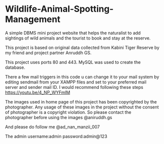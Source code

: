 # Wildlife-Animal-Spotting-Management
A simple DBMS mini project website that helps the naturalist to add sightings of wild animals and the tourist to book and stay at the reserve.

This project is based on original data collected from Kabini Tiger Reserve by my friend and project partner Anruddh GS.

This project uses ports 80 and 443. MySQL was used to create the database.

There a few mail triggers in this code u can change it to your mail system by editing sendmail from your XAMPP files and set to your preferred mail server and sender mail ID.
I would recommend following these steps https://youtu.be/4_NP_WYFmIM

The images used in home page of this project has been copyrighted by the photographer. Any usage of these images in the project without the consent of photographer is a copyright violation. So please contact the photographer before using the images @aniruddh.gs

And please do follow me @ad_nan_manzii_007

The admin username:admin
          password:admin@123
